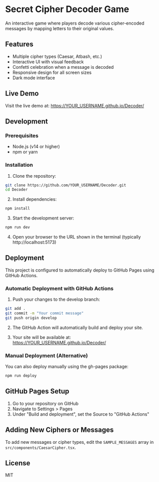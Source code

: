 # Secret Cipher Decoder Game

An interactive game where players decode various cipher-encoded messages by mapping letters to their original values.

## Features

- Multiple cipher types (Caesar, Atbash, etc.)
- Interactive UI with visual feedback
- Confetti celebration when a message is decoded
- Responsive design for all screen sizes
- Dark mode interface

## Live Demo

Visit the live demo at: https://YOUR_USERNAME.github.io/Decoder/

## Development

### Prerequisites

- Node.js (v14 or higher)
- npm or yarn

### Installation

1. Clone the repository:
```bash
git clone https://github.com/YOUR_USERNAME/Decoder.git
cd Decoder
```

2. Install dependencies:
```bash
npm install
```

3. Start the development server:
```bash
npm run dev
```

4. Open your browser to the URL shown in the terminal (typically http://localhost:5173)

## Deployment

This project is configured to automatically deploy to GitHub Pages using GitHub Actions.

### Automatic Deployment with GitHub Actions

1. Push your changes to the develop branch:
```bash
git add .
git commit -m "Your commit message"
git push origin develop
```

2. The GitHub Action will automatically build and deploy your site.

3. Your site will be available at: https://YOUR_USERNAME.github.io/Decoder/

### Manual Deployment (Alternative)

You can also deploy manually using the gh-pages package:

```bash
npm run deploy
```

## GitHub Pages Setup

1. Go to your repository on GitHub
2. Navigate to Settings > Pages
3. Under "Build and deployment", set the Source to "GitHub Actions"

## Adding New Ciphers or Messages

To add new messages or cipher types, edit the `SAMPLE_MESSAGES` array in `src/components/CaesarCipher.tsx`.

## License

MIT
